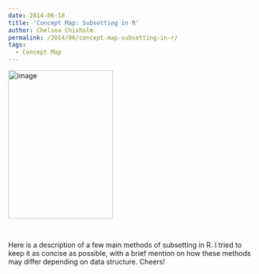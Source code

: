 ```yaml
---
date: 2014-06-18
title: 'Concept Map: Subsetting in R'
author: Chelsea Chisholm
permalink: /2014/06/concept-map-subsetting-in-r/
tags:
  - Concept Map
---
```

[<img class="alignnone size-medium wp-image-7791" alt="image" src="http://teaching.software-carpentry.org/wp-content/uploads/2014/06/image-e1403100396113-212x300.jpg" width="212" height="300" />][1]

&nbsp;

Here is a description of a few main methods of subsetting in R. I tried to keep it as concise as possible, with a brief mention on how these methods may differ depending on data structure. Cheers!

 [1]: http://teaching.software-carpentry.org/wp-content/uploads/2014/06/image-e1403100396113.jpg
